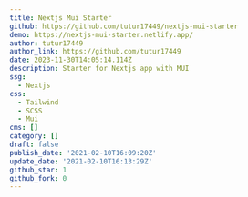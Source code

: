 ```yaml
---
title: Nextjs Mui Starter
github: https://github.com/tutur17449/nextjs-mui-starter
demo: https://nextjs-mui-starter.netlify.app/
author: tutur17449
author_link: https://github.com/tutur17449
date: 2023-11-30T14:05:14.114Z
description: Starter for Nextjs app with MUI
ssg:
  - Nextjs
css:
  - Tailwind
  - SCSS
  - Mui
cms: []
category: []
draft: false
publish_date: '2021-02-10T16:09:20Z'
update_date: '2021-02-10T16:13:29Z'
github_star: 1
github_fork: 0
---
```

